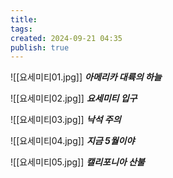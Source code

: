 ```yaml
---
title: 
tags: 
created: 2024-09-21 04:35
publish: true
---
```

![[요세미티01.jpg]]
**_아메리카 대륙의 하늘_**

![[요세미티02.jpg]]
**_요세미티 입구_**

![[요세미티03.jpg]]
**_낙석 주의_**

![[요세미티04.jpg]]
**_지금 5월이야_**

![[요세미티05.jpg]]
**_캘리포니아 산불_**